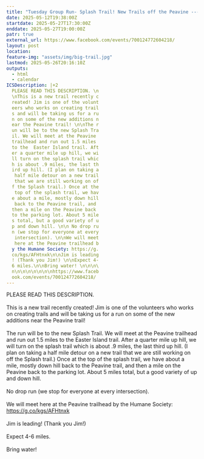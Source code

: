 ```yaml
---
title: "Tuesday Group Run- Splash Trail! New Trails off the Peavine ---Jim leading! "
date: 2025-05-12T19:38:00Z
startdate: 2025-05-27T17:30:00Z
enddate: 2025-05-27T19:00:00Z
patr: true
external_url: https://www.facebook.com/events/700124772604218/
layout: post
location: 
feature-img: "assets/img/big-trail.jpg"
lastmod: 2025-05-26T20:16:10Z
outputs:
  - html
  - calendar
ICSDescription: |+2
  PLEASE READ THIS DESCRIPTION. \n  \nThis is a new trail recently c  reated! Jim is one of the volunt  eers who works on creating trail  s and will be taking us for a ru  n on some of the new additions n  ear the Peavine trail! \n\nThe r  un will be to the new Splash Tra  il. We will meet at the Peavine   trailhead and run out 1.5 miles   to the  Easter Island trail. Aft  er a quarter mile up hill, we wi  ll turn on the splash trail whic  h is about .9 miles, the last th  ird up hill. (I plan on taking a   half mile detour on a new trail   that we are still working on of  f the Splash trail.) Once at the   top of the splash trail, we hav  e about a mile, mostly down hill   back to the Peavine trail, and   then a mile on the Peavine back   to the parking lot. About 5 mile  s total, but a good variety of u  p and down hill. \n\n No drop ru  n (we stop for everyone at every   intersection). \n\nWe will meet   here at the Peavine trailhead b  y the Humane Society: https://g.  co/kgs/AFHtnxk\n\nJim is leading  ! (Thank you Jim!) \n\nExpect 4-  6 miles.\n\nBring water! \n\n\n\  n\n\n\n\n\n\n\nhttps://www.faceb  ook.com/events/700124772604218/
---
```


PLEASE READ THIS DESCRIPTION. <br>
  <br>
  This is a new trail recently created! Jim is one of the volunteers who works on creating trails and will be taking us for a run on some of the new additions near the Peavine trail! <br>
  <br>
  The run will be to the new Splash Trail. We will meet at the Peavine trailhead and run out 1.5 miles to the  Easter Island trail. After a quarter mile up hill, we will turn on the splash trail which is about .9 miles, the last third up hill. (I plan on taking a half mile detour on a new trail that we are still working on off the Splash trail.) Once at the top of the splash trail, we have about a mile, mostly down hill back to the Peavine trail, and then a mile on the Peavine back to the parking lot. About 5 miles total, but a good variety of up and down hill. <br>
  <br>
   No drop run (we stop for everyone at every intersection). <br>
  <br>
  We will meet here at the Peavine trailhead by the Humane Society&#58; [https://g.co/kgs/AFHtnxk<br>
](https://g.co/kgs/AFHtnxk<br>
)  <br>
  Jim is leading! (Thank you Jim!) <br>
  <br>
  Expect 4-6 miles.<br>
  <br>
  Bring water! <br>
  <br>
  <br>
  <br>
  <br>
  <br>
  <br>
  <br>
  <br>
  <br>
  <br>
  
